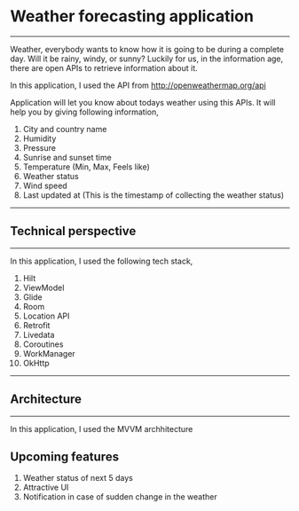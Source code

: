 # Weather forecasting application

***

Weather, everybody wants to know how it is going to be during a complete day. Will it be rainy,
windy, or sunny? Luckily for us, in the information age, there are open APIs to retrieve information
about it.

In this application, I used the API from http://openweathermap.org/api

Application will let you know about todays weather using this APIs. It will help you by giving
following information,

1. City and country name
2. Humidity
3. Pressure
4. Sunrise and sunset time
5. Temperature (Min, Max, Feels like)
6. Weather status
7. Wind speed
8. Last updated at (This is the timestamp of collecting the weather status)

***

## Technical perspective

***

In this application, I used the following tech stack,

1. Hilt
2. ViewModel
3. Glide
4. Room
5. Location API
6. Retrofit
7. Livedata
8. Coroutines
9. WorkManager
10. OkHttp

***

## Architecture

***
In this application, I used the MVVM archhitecture

## Upcoming features

1. Weather status of next 5 days
2. Attractive UI
3. Notification in case of sudden change in the weather
